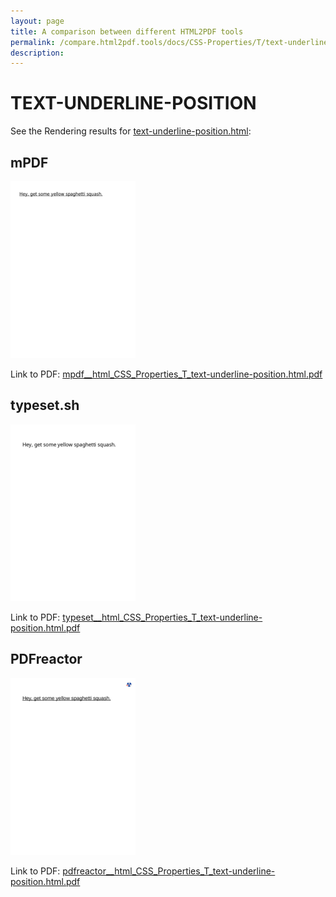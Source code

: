 ```yaml
---
layout: page
title: A comparison between different HTML2PDF tools
permalink: /compare.html2pdf.tools/docs/CSS-Properties/T/text-underline-position.html
description: 
---
```


# TEXT-UNDERLINE-POSITION

See the Rendering results for [text-underline-position.html](/html/CSS%20Properties/T/text-underline-position.html):

## mPDF
![](mpdf__html_CSS_Properties_T_text-underline-position.html.png) 

Link to PDF: [mpdf__html_CSS_Properties_T_text-underline-position.html.pdf](mpdf__html_CSS_Properties_T_text-underline-position.html.pdf)

## typeset.sh
![](typeset__html_CSS_Properties_T_text-underline-position.html.png) 

Link to PDF: [typeset__html_CSS_Properties_T_text-underline-position.html.pdf](typeset__html_CSS_Properties_T_text-underline-position.html.pdf)

## PDFreactor
![](pdfreactor__html_CSS_Properties_T_text-underline-position.html.png) 

Link to PDF: [pdfreactor__html_CSS_Properties_T_text-underline-position.html.pdf](pdfreactor__html_CSS_Properties_T_text-underline-position.html.pdf)
